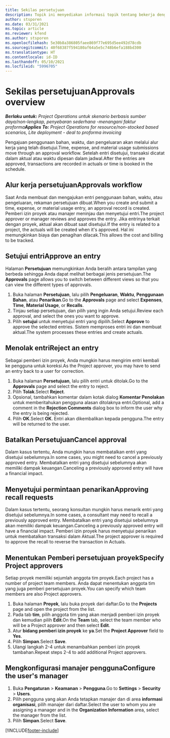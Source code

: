 ```yaml
---
title: Sekilas persetujuan
description: Topik ini menyediakan informasi topik tentang bekerja dengan nilai persetujuan dalam Project Operations.
author: stsporen
ms.date: 03/31/2021
ms.topic: article
ms.reviewer: kfend
ms.author: stsporen
ms.openlocfilehash: 5e30b8a386805faee869f77e695d5ee492d78cdb
ms.sourcegitcommit: 40f68387f594180af64a5e5c748b6efa188bd300
ms.translationtype: HT
ms.contentlocale: id-ID
ms.lasthandoff: 05/10/2021
ms.locfileid: "5996705"
---
```

# <a name="approvals-overview"></a><span data-ttu-id="5f56f-103">Sekilas persetujuan</span><span class="sxs-lookup"><span data-stu-id="5f56f-103">Approvals overview</span></span>

<span data-ttu-id="5f56f-104">_**Berlaku untuk:** Project Operations untuk skenario berbasis sumber daya/non-lengkap, penyebaran sederhana -menangani faktur proforma_</span><span class="sxs-lookup"><span data-stu-id="5f56f-104">_**Applies To:** Project Operations for resource/non-stocked based scenarios, Lite deployment - deal to proforma invoicing_</span></span>

<span data-ttu-id="5f56f-105">Pengajuan penggunaan bahan, waktu, dan pengeluaran akan melalui alur kerja yang telah disetujui.</span><span class="sxs-lookup"><span data-stu-id="5f56f-105">Time, expense, and material usage submissions move through an approval workflow.</span></span> <span data-ttu-id="5f56f-106">Setelah entri disetujui, transaksi dicatat dalam aktual atau waktu dipesan dalam jadwal.</span><span class="sxs-lookup"><span data-stu-id="5f56f-106">After the entries are approved, transactions are recorded in actuals or time is booked in the schedule.</span></span>

## <a name="approvals-workflow"></a><span data-ttu-id="5f56f-107">Alur kerja persetujuan</span><span class="sxs-lookup"><span data-stu-id="5f56f-107">Approvals workflow</span></span>
<span data-ttu-id="5f56f-108">Saat Anda membuat dan mengajukan entri penggunaan bahan, waktu, atau pengeluaran, rekaman persetujuan dibuat.</span><span class="sxs-lookup"><span data-stu-id="5f56f-108">When you create and submit a time, expense, or material usage entry, an approval record is created.</span></span> <span data-ttu-id="5f56f-109">Pemberi izin proyek atau manajer meninjau dan menyetujui entri.</span><span class="sxs-lookup"><span data-stu-id="5f56f-109">The project approver or manager reviews and approves the entry.</span></span> <span data-ttu-id="5f56f-110">Jika entrinya terkait dengan proyek, aktual akan dibuat saat disetujui.</span><span class="sxs-lookup"><span data-stu-id="5f56f-110">If the entry is related to a project, the actuals will be created when it's approved.</span></span> <span data-ttu-id="5f56f-111">Hal ini memungkinkan biaya dan penagihan dilacak.</span><span class="sxs-lookup"><span data-stu-id="5f56f-111">This allows the cost and billing to be tracked.</span></span>

## <a name="approve-an-entry"></a><span data-ttu-id="5f56f-112">Setujui entri</span><span class="sxs-lookup"><span data-stu-id="5f56f-112">Approve an entry</span></span>
<span data-ttu-id="5f56f-113">Halaman **Persetujuan** memungkinkan Anda beralih antara tampilan yang berbeda sehingga Anda dapat melihat berbagai jenis persetujuan.</span><span class="sxs-lookup"><span data-stu-id="5f56f-113">The **Approvals** page allows you to switch between different views so that you can view the different types of approvals.</span></span>
  
1. <span data-ttu-id="5f56f-114">Buka halaman **Persetujuan**, lalu pilih **Pengeluaran**, **Waktu**, **Penggunaan Bahan**, atau **Penarikan**.</span><span class="sxs-lookup"><span data-stu-id="5f56f-114">Go to the **Approvals** page and select **Expenses**, **Time**, **Material Usage**, or **Recalls**.</span></span>
2. <span data-ttu-id="5f56f-115">Tinjau setiap persetujuan, dan pilih yang ingin Anda setujui.</span><span class="sxs-lookup"><span data-stu-id="5f56f-115">Review each approval, and select the ones you want to approve.</span></span>
3. <span data-ttu-id="5f56f-116">Pilih **setujui** untuk menyetujui entri yang dipilih.</span><span class="sxs-lookup"><span data-stu-id="5f56f-116">Select **Approve** to approve the selected entries.</span></span>
<span data-ttu-id="5f56f-117">Sistem memproses entri ini dan membuat aktual.</span><span class="sxs-lookup"><span data-stu-id="5f56f-117">The system processes these entries and create actuals.</span></span>

## <a name="reject-an-entry"></a><span data-ttu-id="5f56f-118">Menolak entri</span><span class="sxs-lookup"><span data-stu-id="5f56f-118">Reject an entry</span></span>
<span data-ttu-id="5f56f-119">Sebagai pemberi izin proyek, Anda mungkin harus mengirim entri kembali ke pengguna untuk koreksi.</span><span class="sxs-lookup"><span data-stu-id="5f56f-119">As the Project approver, you may have to send an entry back to a user for correction.</span></span>
  
1. <span data-ttu-id="5f56f-120">Buka halaman **Persetujuan**, lalu pilih entri untuk ditolak.</span><span class="sxs-lookup"><span data-stu-id="5f56f-120">Go to the **Approvals** page and select the entry to reject.</span></span> 
2. <span data-ttu-id="5f56f-121">Pilih **Tolak**.</span><span class="sxs-lookup"><span data-stu-id="5f56f-121">Select **Reject**.</span></span>
3. <span data-ttu-id="5f56f-122">Opsional, tambahkan komentar dalam kotak dialog **Komentar Penolakan** untuk memberitahukan pengguna alasan ditolaknya entri.</span><span class="sxs-lookup"><span data-stu-id="5f56f-122">Optional, add a comment in the **Rejection Comments** dialog box to inform the user why the entry is being rejected.</span></span>
4. <span data-ttu-id="5f56f-123">Pilih **OK**.</span><span class="sxs-lookup"><span data-stu-id="5f56f-123">Select **OK**.</span></span> <span data-ttu-id="5f56f-124">Entri akan dikembalikan kepada pengguna.</span><span class="sxs-lookup"><span data-stu-id="5f56f-124">The entry will be returned to the user.</span></span>
  
## <a name="cancel-approval"></a><span data-ttu-id="5f56f-125">Batalkan Persetujuan</span><span class="sxs-lookup"><span data-stu-id="5f56f-125">Cancel approval</span></span>
<span data-ttu-id="5f56f-126">Dalam kasus tertentu, Anda mungkin harus membatalkan entri yang disetujui sebelumnya.</span><span class="sxs-lookup"><span data-stu-id="5f56f-126">In some cases, you might need to cancel a previously approved entry.</span></span> <span data-ttu-id="5f56f-127">Membatalkan entri yang disetujui sebelumnya akan memiliki dampak keuangan.</span><span class="sxs-lookup"><span data-stu-id="5f56f-127">Canceling a previously approved entry will have a financial impact.</span></span> 

## <a name="approving-recall-requests"></a><span data-ttu-id="5f56f-128">Menyetujui permintaan penarikan</span><span class="sxs-lookup"><span data-stu-id="5f56f-128">Approving recall requests</span></span>
<span data-ttu-id="5f56f-129">Dalam kasus tertentu, seorang konsultan mungkin harus menarik entri yang disetujui sebelumnya.</span><span class="sxs-lookup"><span data-stu-id="5f56f-129">In some cases, a consultant may need to recall a previously approved entry.</span></span> <span data-ttu-id="5f56f-130">Membatalkan entri yang disetujui sebelumnya akan memiliki dampak keuangan.</span><span class="sxs-lookup"><span data-stu-id="5f56f-130">Canceling a previously approved entry will have a financial impact.</span></span> <span data-ttu-id="5f56f-131">Pemberi izin proyek harus menyetujui penarikan untuk membatalkan transaksi dalam Aktual.</span><span class="sxs-lookup"><span data-stu-id="5f56f-131">The project approver is required to approve the recall to reverse the transaction in Actuals.</span></span>

## <a name="specify-project-approvers"></a><span data-ttu-id="5f56f-132">Menentukan Pemberi persetujuan proyek</span><span class="sxs-lookup"><span data-stu-id="5f56f-132">Specify Project approvers</span></span>
<span data-ttu-id="5f56f-133">Setiap proyek memiliki sejumlah anggota tim proyek.</span><span class="sxs-lookup"><span data-stu-id="5f56f-133">Each project has a number of project team members.</span></span> <span data-ttu-id="5f56f-134">Anda dapat menentukan anggota tim yang juga pemberi persetujuan proyek.</span><span class="sxs-lookup"><span data-stu-id="5f56f-134">You can specify which team members are also Project approvers.</span></span>

1. <span data-ttu-id="5f56f-135">Buka halaman **Proyek**, lalu buka proyek dari daftar.</span><span class="sxs-lookup"><span data-stu-id="5f56f-135">Go to the **Projects** page and open the project from the list.</span></span>
2. <span data-ttu-id="5f56f-136">Pada tab **tim**, pilih anggota tim yang akan menjadi pemberi izin proyek dan kemudian pilih **Edit**.</span><span class="sxs-lookup"><span data-stu-id="5f56f-136">On the **Team** tab, select the team member who will be a Project approver and then select **Edit**.</span></span>
3. <span data-ttu-id="5f56f-137">Atur **bidang pemberi izin proyek** ke **ya**.</span><span class="sxs-lookup"><span data-stu-id="5f56f-137">Set the **Project Approver** field to **Yes**.</span></span>
4. <span data-ttu-id="5f56f-138">Pilih **Simpan**.</span><span class="sxs-lookup"><span data-stu-id="5f56f-138">Select **Save**.</span></span>
5. <span data-ttu-id="5f56f-139">Ulangi langkah 2-4 untuk menambahkan pemberi izin proyek tambahan.</span><span class="sxs-lookup"><span data-stu-id="5f56f-139">Repeat steps 2-4 to add additional Project approvers.</span></span>

## <a name="configure-the-users-manager"></a><span data-ttu-id="5f56f-140">Mengkonfigurasi manajer pengguna</span><span class="sxs-lookup"><span data-stu-id="5f56f-140">Configure the user's manager</span></span>

1. <span data-ttu-id="5f56f-141">Buka **Pengaturan** > **Keamanan** > **Pengguna**.</span><span class="sxs-lookup"><span data-stu-id="5f56f-141">Go to **Settings** > **Security** > **Users**.</span></span>
2. <span data-ttu-id="5f56f-142">Pilih pengguna yang akan Anda tetapkan manajer dan di area **informasi organisasi**, pilih manajer dari daftar.</span><span class="sxs-lookup"><span data-stu-id="5f56f-142">Select the user to whom you are assigning a manager and in the **Organization Information** area, select the manager from the list.</span></span> 
3. <span data-ttu-id="5f56f-143">Pilih **Simpan**.</span><span class="sxs-lookup"><span data-stu-id="5f56f-143">Select **Save**.</span></span>




[!INCLUDE[footer-include](../includes/footer-banner.md)]
